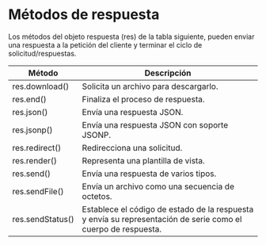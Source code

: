 # Métodos de respuesta
Los métodos del objeto respuesta (res) de la tabla siguiente, pueden enviar una respuesta a la petición del cliente y terminar el ciclo de solicitud/respuestas.

| Método | Descripción |
| ---------- | ---------- |
|res.download() |	Solicita un archivo para descargarlo.|
|res.end() | 	Finaliza el proceso de respuesta.|
|res.json() | 	Envía una respuesta JSON.|
|res.jsonp() | 	Envía una respuesta JSON con soporte JSONP.|
|res.redirect() |	Redirecciona una solicitud.|
|res.render()| 	Representa una plantilla de vista.|
|res.send() 	|Envía una respuesta de varios tipos.|
|res.sendFile() |	Envía un archivo como una secuencia de octetos.|
|res.sendStatus() | 	Establece el código de estado de la respuesta y envía su representación de serie como el cuerpo de respuesta.|
